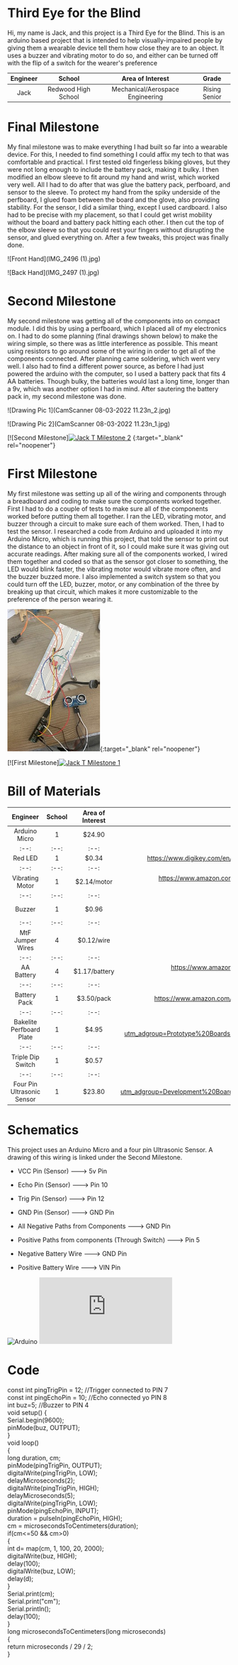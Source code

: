 ﻿# Third Eye for the Blind
Hi, my name is Jack, and this project is a Third Eye for the Blind. This is an arduino based project that is intended to help visually-impaired people by giving them a wearable device tell them how close they are to an object. It uses a buzzer and vibrating motor to do so, and either can be turned off with the flip of a switch for the wearer's preference

| **Engineer** | **School** | **Area of Interest** | **Grade** |
|:--:|:--:|:--:|:--:|
| Jack | Redwood High School | Mechanical/Aerospace Engineering | Rising Senior | 
  
# Final Milestone
My final milestone was to make everything I had built so far into a wearable device. For this, I needed to find something I could affix my tech to that was comfortable and practical. I first tested old fingerless biking gloves, but they were not long enough to include the battery pack, making it bulky. I then modified an elbow sleeve to fit around my hand and wrist, which worked very well. All I had to do after that was glue the battery pack, perfboard, and sensor to the sleeve. To protect my hand from the spiky underside of the perfboard, I glued foam between the board and the glove, also providing stability. For the sensor, I did a similar thing, except I used cardboard. I also had to be precise with my placement, so that I could get wrist mobility without the board and battery pack hitting each other. I then cut the top of the elbow sleeve so that you could rest your fingers without disrupting the sensor, and glued everything on. After a few tweaks, this project was finally done.

![Front Hand](IMG_2496 (1).jpg)

![Back Hand](IMG_2497 (1).jpg)

# Second Milestone
My second milestone was getting all of the components into on compact module. I did this by using a perfboard, which I placed all of my electronics on. I had to do some planning (final drawings shown below) to make the wiring simple, so there was as little interference as possible. This meant using resistors to go around some of the wiring in order to get all of the components connected. After planning came soldering, which went very well. I also had to find a different power source, as before I had just powered the arduino with the computer, so I used a battery pack that fits 4 AA batteries. Though bulky, the batteries would last a long time, longer than a 9v, which was another option I had in mind. After sautering the battery pack in, my second milestone was done.

![Drawing Pic 1](CamScanner 08-03-2022 11.23n_2.jpg)

![Drawing Pic 2](CamScanner 08-03-2022 11.23n_1.jpg)

[![Second Milestone][![Jack T Milestone 2](https://res.cloudinary.com/marcomontalbano/image/upload/v1659634159/video_to_markdown/images/youtube--KWKasNXUKhc-c05b58ac6eb4c4700831b2b3070cd403.jpg)](https://www.youtube.com/watch?v=KWKasNXUKhc "Jack T Milestone 2")
{:target="_blank" rel="noopener"}
# First Milestone
  

My first milestone was setting up all of the wiring and components through a breadboard and coding to make sure the components worked together. First I had to do a couple of tests to make sure all of the components worked before putting them all together. I ran the LED, vibrating motor, and buzzer through a circuit to make sure each of them worked. Then, I had to test the sensor. I researched a code from Arduino and uploaded it into my Arduino Micro, which is running this project, that told the sensor to print out the distance to an object in front of it, so I could make sure it was giving out accurate readings. After making sure all of the components worked, I wired them together and coded so that as the sensor got closer to something, the LED would blink faster, the vibrating motor would vibrate more often, and the buzzer buzzed more. I also implemented a switch system so that you could turn off the LED, buzzer, motor, or any combination of the three by breaking up that circuit, which makes it more customizable to the preference of the person wearing it. 

![BreadBoard](IMG_2482.jpg){:target="_blank" rel="noopener"}

[![First Milestone][![Jack T Milestone 1](https://res.cloudinary.com/marcomontalbano/image/upload/v1659117732/video_to_markdown/images/youtube--ooDURXiPNns-c05b58ac6eb4c4700831b2b3070cd403.jpg)](https://www.youtube.com/watch?v=ooDURXiPNns "Jack T Milestone 1")

# Bill of Materials

| **Engineer** | **School** | **Area of Interest** | **Grade** |
|:--:|:--:|:--:|:--:|
| Arduino Micro | 1 | $24.90 | https://store-usa.arduino.cc/collections/boards/products/arduino-micro | 
|:--:|:--:|:--:|:--:|
| Red LED | 1 | $0.34 | https://www.digikey.com/en/products/detail/kingbright/WP7113ID/1747663?utm_adgroup=Optoelectronics&utm_source=google&utm_medium=cpc&utm_campaign=Shopping_Supplier_Kingbright_0754_Co-op&utm_term=&utm_content=Optoelectronics&gclid=Cj0KCQjw_7KXBhCoARIsAPdPTfirmhMYGFpurrasGfQAJDfrbpnGpv4lC40WOlxY_IlGINXmlCg
|:--:|:--:|:--:|:--:|
| Vibrating Motor | 1 | $2.14/motor | https://www.amazon.com/tatoko-vibration-Waterproof-8000-16000RPM-toothbrush/dp/B07KYLZC1S/ref=asc_df_B07KYLZC1S/?tag=hyprod-20&linkCode=df0&hvadid=344005018279&hvpos=&hvnetw=g&hvrand=14784021389702076315&hvpone=&hvptwo=&hvqmt=&hvdev=c&hvdvcmdl=&hvlocint=&hvlocphy=9032091&hvtargid=pla-699509502233&psc=1&tag=&ref=&adgrpid=69357499415&hvpone=&hvptwo=&hvadid=344005018279&hvpos=&hvnetw=g&hvrand=14784021389702076315&hvqmt=&hvdev=c&hvdvcmdl=&hvlocint=&hvlocphy=9032091&hvtargid=pla-699509502233 |
|:--:|:--:|:--:|:--:|
| Buzzer | 1 | $0.96 | https://www.digikey.com/en/products/detail/myntahl-dba-east-electronics/TFM-51HA/13160471?utm_adgroup=MYNTAHL%20DBA%20EAST%20ELECTRONICS&utm_source=google&utm_medium=cpc&utm_campaign=Shopping_DK%2BSupplier_Tier%202%20-%20Block%201&utm_term=&utm_content=MYNTAHL%20DBA%20EAST%20ELECTRONICS&gclid=Cj0KCQjw_7KXBhCoARIsAPdPTfgFWRlGc-XsUlshEGinvEqzBsca2dx86gH7chdCVbbhf1xSHcSOA3gaAunnEALw_wcB | 
|:--:|:--:|:--:|:--:|
| MtF Jumper Wires | 4 | $0.12/wire | https://www.bananarobotics.com/shop/Male-to-Female-Jumper-Wire-(25-pack)?gclid=Cj0KCQjw_7KXBhCoARIsAPdPTfgky23jCY39HCvjmSfB0QbPCW7cRL8UeMi1UGoXIlhjdBvOkTs-7tkaAkioEALw_wcB | 
|:--:|:--:|:--:|:--:|
| AA Battery | 4 | $1.17/battery | https://www.amazon.com/AmazonBasics-Volt-Performance-Alkaline-Batteries/dp/B081FH11YT/ref=asc_df_B081FH11YT/?tag=hyprod-20&linkCode=df0&hvadid=416655650137&hvpos=&hvnetw=g&hvrand=6010098659420368039&hvpone=&hvptwo=&hvqmt=&hvdev=c&hvdvcmdl=&hvlocint=&hvlocphy=9032091&hvtargid=pla-907868416776&psc=1&tag=&ref=&adgrpid=94181909936&hvpone=&hvptwo=&hvadid=416655650137&hvpos=&hvnetw=g&hvrand=6010098659420368039&hvqmt=&hvdev=c&hvdvcmdl=&hvlocint=&hvlocphy=9032091&hvtargid=pla-907868416776 | 
|:--:|:--:|:--:|:--:|
| Battery Pack | 1 | $3.50/pack | https://www.amazon.com/Ogrmar-Switch-Battery-Holder-Leads/dp/B075G8XZLM/ref=asc_df_B075G8XZLM/?tag=hyprod-20&linkCode=df0&hvadid=216591984952&hvpos=&hvnetw=g&hvrand=7600265941785384865&hvpone=&hvptwo=&hvqmt=&hvdev=c&hvdvcmdl=&hvlocint=&hvlocphy=9032091&hvtargid=pla-365582522605&psc=1 | 
|:--:|:--:|:--:|:--:|
| Bakelite Perfboard Plate | 1 | $4.95 | https://www.digikey.com/en/products/detail/adafruit-industries-llc/2670/7244957?utm_adgroup=Prototype%20Boards%20Perforated&utm_source=google&utm_medium=cpc&utm_campaign=Shopping_Product_Prototyping%2C%20Fabrication%20Products_NEW&utm_term=&utm_content=Prototype%20Boards%20Perforated&gclid=Cj0KCQjw_7KXBhCoARIsAPdPTfj1F5X78E9N4HLAroi0s5I7koryw1ZkOzpzPe2YCwYliLEbqPc_AUMaAkx4EALw_wcB | 
|:--:|:--:|:--:|:--:|
| Triple Dip Switch | 1 | $0.57 | https://www.digikey.com/en/products/detail/cui-devices/DS01C-254-S-03BE/11310944?utm_adgroup=DIP%20Switches&utm_source=google&utm_medium=cpc&utm_campaign=Shopping_Product_Switches_NEW&utm_term=&utm_content=DIP%20Switches&gclid=Cj0KCQjw_7KXBhCoARIsAPdPTfjImhGRnxkbUENQjqRWx6HTvyMuroxYyzN0JcP3qRnefHb15XdMObwaAuY_EALw_wcB | 
|:--:|:--:|:--:|:--:|
| Four Pin Ultrasonic Sensor | 1 | $23.80 | https://www.digikey.com/en/products/detail/osepp-electronics-ltd/HC-SR04/11198533?utm_adgroup=Development%20Boards%2C%20Kits%2C%20Programmers&utm_source=google&utm_medium=cpc&utm_campaign=Shopping_DK%2BSupplier_Osepp%20Electronics&utm_term=&utm_content=Development%20Boards%2C%20Kits%2C%20Programmers&gclid=Cj0KCQjwrs2XBhDjARIsAHVymmRofPGOTf0U5uuFIYKk2FWoiqg2vcpw6fUge3RBC7jQz2-QZurqRw8aAuVqEALw_wcB |

# Schematics
This project uses an Arduino Micro and a four pin Ultrasonic Sensor. A drawing of this wiring is linked under the Second Milestone.
- VCC Pin (Sensor) ---> 5v Pin 

- Echo Pin (Sensor) ---> Pin 10

- Trig Pin (Sensor) ---> Pin 12

- GND Pin (Sensor) ---> GND Pin

- All Negative Paths from Components ---> GND Pin

- Positive Paths from components (Through Switch) ---> Pin 5

- Negative Battery Wire ---> GND Pin

- Positive Battery Wire ---> VIN Pin

![Arduino](https://www.javatpoint.com/arduino-micro-pinout)
![Sensor](https://www.theengineeringprojects.com/2018/10/introduction-to-hc-sr04-ultrasonic-sensor.html)

# Code
const int pingTrigPin = 12; //Trigger connected to PIN 7   
  const int pingEchoPin = 10; //Echo connected yo PIN 8   
  int buz=5; //Buzzer to PIN 4   
  void setup() {   
  Serial.begin(9600);   
  pinMode(buz, OUTPUT);   
  }   
  void loop()   
  {   
  long duration, cm;   
  pinMode(pingTrigPin, OUTPUT);   
  digitalWrite(pingTrigPin, LOW);   
  delayMicroseconds(2);   
  digitalWrite(pingTrigPin, HIGH);   
  delayMicroseconds(5);   
  digitalWrite(pingTrigPin, LOW);   
  pinMode(pingEchoPin, INPUT);   
  duration = pulseIn(pingEchoPin, HIGH);   
  cm = microsecondsToCentimeters(duration);   
  if(cm<=50 && cm>0)   
  {   
  int d= map(cm, 1, 100, 20, 2000);   
  digitalWrite(buz, HIGH);   
  delay(100);   
  digitalWrite(buz, LOW);   
  delay(d);  
  }   
  Serial.print(cm);    
  Serial.print("cm");   
  Serial.println();   
  delay(100);   
  }   
  long microsecondsToCentimeters(long microseconds)   
  {   
  return microseconds / 29 / 2;   
  } 
